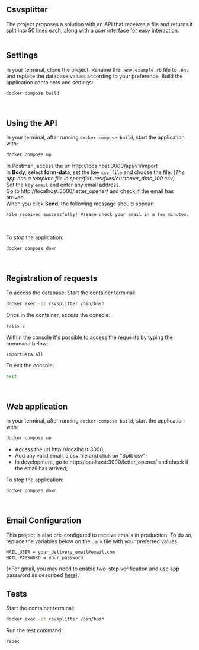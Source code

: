 ## Csvsplitter
The project proposes a solution with an API that receives a file and returns it split into 50 lines each, along with a user interface for easy interaction.<br>
<br>

## Settings
In your terminal, clone the project.
Rename the `.env.example.rb` file to `.env` and replace the database values according to your preference.
Build the application containers and settings:
```sh
docker compose build
```
<br>

## Using the API
In your terminal, after running `docker-compose build`, start the application with:
```sh
docker compose up
```

In Postman, access the url http://localhost:3000/api/v1/import <br>
In **Body**, select **form-data**, set the key `csv_file` and choose the file. (_*The app has a template file in spec/fixtures/files/customer_data_100.csv*_)<br>
Set the key `email` and enter any email address. <br>
Go to http://localhost:3000/letter_opener/ and check if the email has arrived. <br>
When you click **Send**, the following message should appear:
```sh
File received successfully! Please check your email in a few minutes.
```
<br>

To stop the application:
```sh
docker compose down
```
<br>

## Registration of requests
To access the database:
Start the container terminal:
```sh
docker exec -it csvsplitter /bin/bash
```

Once in the container, access the console:
```sh
rails c
```

Within the console it's possible to access the requests by typing the command below:
```sh
ImportData.all
```

To exit the console:
```sh
exit
```

<br>

## Web application
In your terminal, after running `docker-compose build`, start the application with:
```sh
docker compose up
```

- Access the url http://localhost:3000; <br>
- Add any valid email, a csv file and click on "Split csv"; <br>
- In development, go to http://localhost:3000/letter_opener/ and check if the email has arrived; <br>

To stop the application:
```sh
docker compose down
```
<br>

## Email Configuration
This project is also pre-configured to receive emails in production.
To do so, replace the variables below on the `.env` file with your preferred values:

  ```sh
  MAIL_USER = your_delivery_email@email.com
  MAIL_PASSWORD = your_password
  ```

 (*For gmail, you may need to enable two-step verification and use app password as described [here](https://support.google.com/accounts/answer/185833)).


## Tests
Start the container terminal:
```sh
docker exec -it csvsplitter /bin/bash
```

Run the test command:
```sh
rspec
```
<br>
